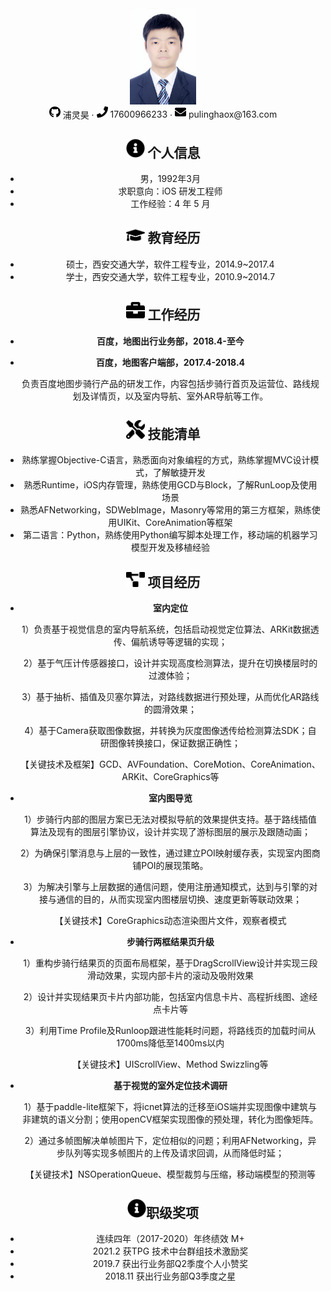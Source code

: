 <center>
  <div>
    <img src="assets/DSC_3902_meitu.jpg" alt="DSC_3902_meitu" style="zoom: 15%;" />
    <div>
      <img src="assets/github-brands.svg" width="18px">
      <span>浦灵昊</span>
       ·
     <span>
         <img src="assets/phone-solid.svg" width="18px">
         17600966233
     </span>
     ·
     <span>
         <img src="assets/envelope-solid.svg" width="18px">
         pulinghaox@163.com
     </span>
 </div>



 ## <img src="assets/info-circle-solid.svg" width="30px"> 个人信息 

 - 男，1992年3月
 - 求职意向：iOS 研发工程师
 - 工作经验：4 年 5 月

## <img src="assets/graduation-cap-solid.svg" width="30px"> 教育经历

- 硕士，西安交通大学，软件工程专业，2014.9~2017.4
- 学士，西安交通大学，软件工程专业，2010.9~2014.7

## <img src="assets/briefcase-solid.svg" width="30px"> 工作经历

- **百度，地图出行业务部，2018.4-至今**

- **百度，地图客户端部，2017.4-2018.4**

   ​       负责百度地图步骑行产品的研发工作，内容包括步骑行首页及运营位、路线规划及详情页，以及室内导航、室外AR导航等工作。
   

## <img src="assets/tools-solid.svg" width="30px"> 技能清单

- 熟练掌握Objective-C语言，熟悉面向对象编程的方式，熟练掌握MVC设计模式，了解敏捷开发
- 熟悉Runtime，iOS内存管理，熟练使用GCD与Block，了解RunLoop及使用场景
- 熟悉AFNetworking，SDWebImage，Masonry等常用的第三方框架，熟练使用UIKit、CoreAnimation等框架
- 第二语言：Python，熟练使用Python编写脚本处理工作，移动端的机器学习模型开发及移植经验

## <img src="assets/project-diagram-solid.svg" width="30px"> 项目经历

- **室内定位**

  1）负责基于视觉信息的室内导航系统，包括启动视觉定位算法、ARKit数据透传、偏航诱导等逻辑的实现；

  2）基于气压计传感器接口，设计并实现高度检测算法，提升在切换楼层时的过渡体验；

  3）基于抽析、插值及贝塞尔算法，对路线数据进行预处理，从而优化AR路线的圆滑效果；

  4）基于Camera获取图像数据，并转换为灰度图像透传给检测算法SDK；自研图像转换接口，保证数据正确性；

  【关键技术及框架】GCD、AVFoundation、CoreMotion、CoreAnimation、ARKit、CoreGraphics等

- **室内图导览**

  1）步骑行内部的图层方案已无法对模拟导航的效果提供支持。基于路线插值算法及现有的图层引擎协议，设计并实现了游标图层的展示及跟随动画；

  2）为确保引擎消息与上层的一致性，通过建立POI映射缓存表，实现室内图商铺POI的展现策略。

  3）为解决引擎与上层数据的通信问题，使用注册通知模式，达到与引擎的对接与通信的目的，从而实现室内图楼层切换、速度更新等联动效果；

  【关键技术】CoreGraphics动态渲染图片文件，观察者模式

- **步骑行两框结果页升级**

  1）重构步骑行结果页的页面布局框架，基于DragScrollView设计并实现三段滑动效果，实现内部卡片的滚动及吸附效果

  2）设计并实现结果页卡片内部功能，包括室内信息卡片、高程折线图、途经点卡片等

  3）利用Time Profile及Runloop跟进性能耗时问题，将路线页的加载时间从1700ms降低至1400ms以内

  【关键技术】UIScrollView、Method Swizzling等

- **基于视觉的室外定位技术调研**

  1）基于paddle-lite框架下，将icnet算法的迁移至iOS端并实现图像中建筑与非建筑的语义分割；使用openCV框架实现图像的预处理，转化为图像矩阵。

  2）通过多帧图解决单帧图片下，定位相似的问题；利用AFNetworking，异步队列等实现多帧图片的上传及请求回调，从而降低时延；

  【关键技术】NSOperationQueue、模型裁剪与压缩，移动端模型的预测等

##  <img src="assets/info-circle-solid.svg" width="30px">职级奖项

- 连续四年（2017-2020）年终绩效 M+
- 2021.2 获TPG 技术中台群组技术激励奖
- 2019.7 获出行业务部Q2季度个人小赞奖
- 2018.11 获出行业务部Q3季度之星

